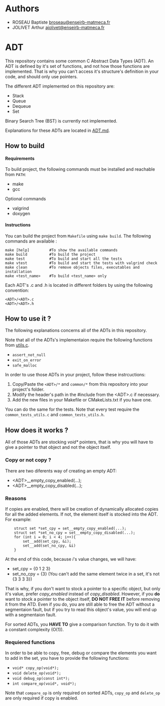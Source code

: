 # Authors
- ROSEAU Baptiste [broseau@enseirb-matmeca.fr](mailto:broseau@enseirb-matmeca.fr)
- JOLIVET Arthur [ajolivet@enseirb-matmeca.fr](mailto:ajolivet@enseirb-matmeca.fr)

# ADT
This repository contains some common C Abstract Data Types (ADT).
An ADT is defined by it's set of functions, and not how those functions are implemented. That is why you can't access it's structure's definition
in your code, and should only use pointers.

The different ADT implemented on this repository are:
- Stack
- Queue
- Dequeue
- Set

Binary Search Tree (BST) is currently not implemented.

Explanations for these ADTs are located in [ADT.md](./ADT.md).


## How to build
#### Requirements
To build project, the following commands must be installed and reachable from `PATH`:
- make
- gcc

Optional commands
- valgrind
- doxygen

#### Instructions
You can build the project from `Makefile` using `make build`.
The following commands are available :
```
make [help]         #To show the available commands
make build          #To build the project
make test           #To build and start all the tests
make vtest          #To build and start the tests with valgrind check
make clean          #To remove objects files, executables and installation
make <test_name>    #To build <test_name> only
```

Each ADT's .c and .h is located in different folders by using the following convention:
```
<ADT>/<ADT>.c
<ADT>/<ADT>.h
```


## How to use it ?
The following explanations concerns all of the ADTs in this repository.

Note that all of the ADTs's implementaion require the following functions from [utils.c](./C/utils.c).
- `assert_not_null`
- `exit_on_error`
- `safe_malloc`

In order to use those ADTs in your project, follow these instrcuctions:
1. Copy/Paste the `<ADT>/*` and `common/*` from this repository into your project's folder.
2. Modify the header's path in the #include from the \<ADT\>.c if necessary.
4. Add the new files in your Makefile or CMakeLists.txt if you have one.

You can do the same for the tests. Note that every test require the `common_tests_utils.c` and `common_tests_utils.h`.


## How does it works ?
All of those ADTs are stocking _void*_ pointers, that is why you will have to give a pointer to that object and not the object itself.


### Copy or not copy ?
There are two diferents way of creating an empty ADT:
- \<ADT\>__empty_copy_enabled(...);
- \<ADT\>__empty_copy_disabled(...);


### Reasons
If copies are enabled, there will be creation of dynamically allocated copies for all the added elements.
If not, the element itself is stocked into the ADT.
For example:
```
    struct set *set_cpy = set__empty_copy_enabled(...);
    struct set *set_no_cpy = set__empty_copy_disabled(...);
    for (int i = 0; i < 4; i++){
        set__add(set_cpy, &i);
        set__add(set_no_cpy, &i)
    }
```

At the end of this code, because *i*'s value changes, we will have:
- set_cpy = {0 1 2 3}
- set_no_cpy = {3} (You can't add the same element twice in a set, it's not {3 3 3 3})

That is why, if you don't want to stock a pointer to a specific object, but only it's value, prefer *copy_enabled* instead of *copy_disabled*.
However, if you **do** want to stock a pointer to the object itself, **DO NOT FREE IT** before removing it from the ATD. Even if you do, you are still able to free the ADT without a segmentaion fault, but if you try to read this object's value, you will end up with a segmentaion fault.

For sorted ADTs, you **HAVE TO** give a comparison function.
Try to do it with a constant complexity (O(1)).

### Requiered functions
In order to be able to copy, free, debug or compare the elements you want to add in the set, you have to provide the following functions:
- `void* copy_op(void*);`
- `void delete_op(void*);`
- `void debug_op(const int*);`
- `int compare_op(void*, void*);`

Note that `compare_op` is only required on sorted ADTs, `copy_op` and `delete_op` are only required if copy is enabled.
